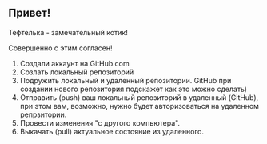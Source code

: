 ## Привет!

Тефтелька - замечательный котик!

Совершенно с этим согласен!

1. Создали аккаунт на GitHub.com
2. Созлать локальный репозиторий
3. Подружить локальный и удаленный репозитории. GitHub при создании нового репозитория подскажет как это можно сделать)
4. Отправить (push) ваш локальный репозиторий в удаленный (GitHub), при этом вам, возможно, нужно будет авторизоваться на удаленном репрзитории.
5. Провести изменения "с другого компьютера".
6. Выкачать (pull) актуальное состояние из удаленного.
